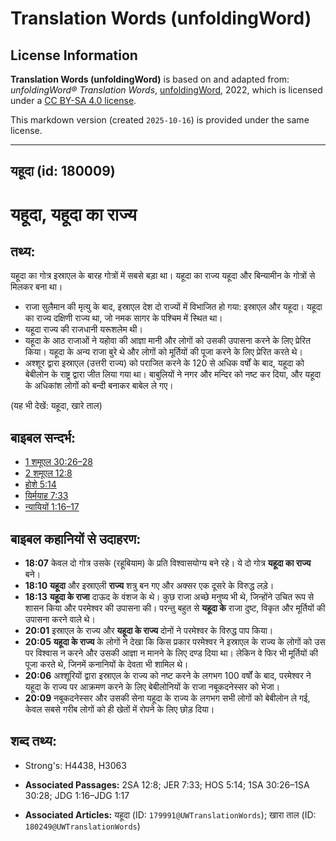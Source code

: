 # Translation Words (unfoldingWord)

## License Information

**Translation Words (unfoldingWord)** is based on and adapted from: _unfoldingWord® Translation Words_, [unfoldingWord](https://unfoldingword.org/utw), 2022, which is licensed under a [CC BY-SA 4.0 license](https://creativecommons.org/licenses/by-sa/4.0/legalcode.en).

This markdown version (created `2025-10-16`) is provided under the same license.



--------------------------------

## यहूदा (id: 180009)

यहूदा, यहूदा का राज्य
=====================

तथ्य:
-----

यहूदा का गोत्र इस्राएल के बारह गोत्रों में सबसे बड़ा था। यहूदा का राज्य यहूदा और बिन्यामीन के गोत्रों से मिलकर बना था।

* राजा सुलैमान की मृत्यु के बाद, इस्राएल देश दो राज्यों में विभाजित हो गया: इस्राएल और यहूदा। यहूदा का राज्य दक्षिणी राज्य था, जो नमक सागर के पश्चिम में स्थित था।
* यहूदा राज्य की राजधानी यरूशलेम थी।
* यहूदा के आठ राजाओं ने यहोवा की आज्ञा मानी और लोगों को उसकी उपासना करने के लिए प्रेरित किया। यहूदा के अन्य राजा बुरे थे और लोगों को मूर्तियों की पूजा करने के लिए प्रेरित करते थे।
* अश्शूर द्वारा इस्राएल (उत्तरी राज्य) को पराजित करने के 120 से अधिक वर्षों के बाद, यहूदा को बेबीलोन के राष्ट्र द्वारा जीत लिया गया था। बाबुलियों ने नगर और मन्दिर को नष्ट कर दिया, और यहूदा के अधिकांश लोगों को बन्दी बनाकर बाबेल ले गए।

(यह भी देखें: यहूदा, खारे ताल)

बाइबल सन्दर्भ:
--------------

* [1 शमूएल 30:26–28](https://ref.ly/1Sam0:0)
* [2 शमूएल 12:8](https://ref.ly/2Sam0:0)
* [होशे 5:14](https://ref.ly/Hos5:14)
* [यिर्मयाह 7:33](https://ref.ly/Jer7:33)
* [न्यायियों 1:16–17](https://ref.ly/Judg1:16-Judg1:17)

बाइबल कहानियों से उदाहरण:
-------------------------

* **18:07** केवल दो गोत्र उसके (रहूबियाम) के प्रति विश्वासयोग्य बने रहे। ये दो गोत्र **यहूदा का राज्य** बने।
* **18:10** **यहूदा** और इस्राएली **राज्य** शत्रु बन गए और अक्सर एक दूसरे के विरुद्ध लड़े।
* **18:13** **यहूदा के राजा** दाऊद के वंशज के थे। कुछ राजा अच्छे मनुष्य भी थे, जिन्होंने उचित रूप से शासन किया और परमेश्वर की उपासना की। परन्तु बहुत से **यहूदा के** राजा दुष्ट, विकृत और मूर्तियों की उपासना करने वाले थे।
* **20:01** इस्राएल के राज्य और **यहूदा के राज्य** दोनों ने परमेश्वर के विरुद्ध पाप किया।
* **20:05** **यहूदा के राज्य** के लोगों ने देखा कि किस प्रकार परमेश्वर ने इस्राएल के राज्य के लोगों को उस पर विश्वास न करने और उसकी आज्ञा न मानने के लिए दण्ड दिया था। लेकिन वे फिर भी मूर्तियों की पूजा करते थे, जिनमें कनानियों के देवता भी शामिल थे।
* **20:06** अश्शूरियों द्वारा इस्राएल के राज्य को नष्ट करने के लगभग 100 वर्षों के बाद, परमेश्वर ने यहूदा के राज्य पर आक्रमण करने के लिए बेबीलोनियों के राजा नबूकदनेस्सर को भेजा।
* **20:09** नबूकदनेस्सर और उसकी सेना यहूदा के राज्य के लगभग सभी लोगों को बेबीलोन ले गई, केवल सबसे गरीब लोगों को ही खेतों में रोपने के लिए छोड़ दिया।

शब्द तथ्य:
----------

* Strong's: H4438, H3063

* **Associated Passages:** 2SA 12:8; JER 7:33; HOS 5:14; 1SA 30:26–1SA 30:28; JDG 1:16–JDG 1:17
* **Associated Articles:** यहूदा (ID: `179991@UWTranslationWords`); खारा ताल (ID: `180249@UWTranslationWords`)

